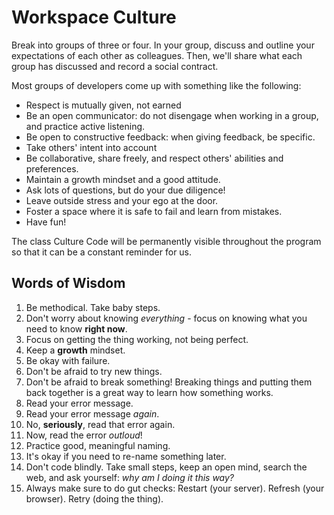 # Workspace Culture

Break into groups of three or four. In your group, discuss and outline your
expectations of each other as colleagues. Then, we'll share what each group has
discussed and record a social contract.

Most groups of developers come up with something like the following:

- Respect is mutually given, not earned
- Be an open communicator: do not disengage when working in a group, and
  practice active listening.
- Be open to constructive feedback: when giving feedback, be specific.
- Take others' intent into account
- Be collaborative, share freely, and respect others' abilities and
  preferences.
- Maintain a growth mindset and a good attitude.
- Ask lots of questions, but do your due diligence!
- Leave outside stress and your ego at the door.
- Foster a space where it is safe to fail and learn from mistakes.
- Have fun!

The class Culture Code will be permanently visible throughout the program
so that it can be a constant reminder for us.

## Words of Wisdom

1. Be methodical. Take baby steps.
1. Don't worry about knowing *everything* - focus on knowing what you need to know **right now**.
1. Focus on getting the thing working, not being perfect.
1. Keep a **growth** mindset.
1. Be okay with failure.
1. Don't be afraid to try new things.
1. Don't be afraid to break something! Breaking things and putting them back together is a great way to learn how something works.
1. Read your error message.
1. Read your error message *again*.
1. No, **seriously**, read that error again.
1. Now, read the error *outloud*!
1. Practice good, meaningful naming.
1. It's okay if you need to re-name something later.
1. Don't code blindly. Take small steps, keep an open mind, search the web, and ask yourself: *why am I doing it this way?*
1. Always make sure to do gut checks: Restart (your server). Refresh (your browser). Retry (doing the thing).
